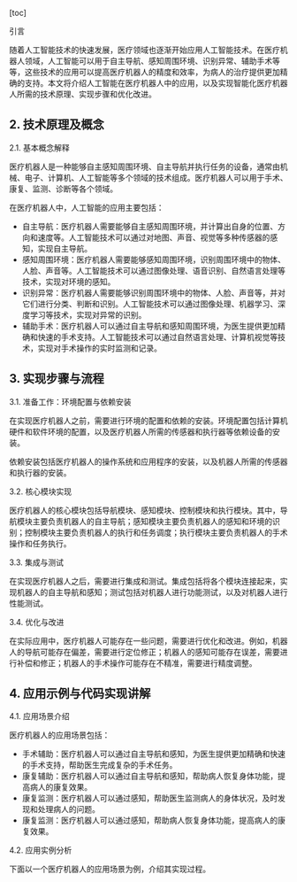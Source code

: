 
[toc]                    
                
                
引言

随着人工智能技术的快速发展，医疗领域也逐渐开始应用人工智能技术。在医疗机器人领域，人工智能可以用于自主导航、感知周围环境、识别异常、辅助手术等等，这些技术的应用可以提高医疗机器人的精度和效率，为病人的治疗提供更加精确的支持。本文将介绍人工智能在医疗机器人中的应用，以及实现智能化医疗机器人所需的技术原理、实现步骤和优化改进。

## 2. 技术原理及概念

2.1. 基本概念解释

医疗机器人是一种能够自主感知周围环境、自主导航并执行任务的设备，通常由机械、电子、计算机、人工智能等多个领域的技术组成。医疗机器人可以用于手术、康复、监测、诊断等各个领域。

在医疗机器人中，人工智能的应用主要包括：

- 自主导航：医疗机器人需要能够自主感知周围环境，并计算出自身的位置、方向和速度等。人工智能技术可以通过对地图、声音、视觉等多种传感器的感知，实现自主导航。
- 感知周围环境：医疗机器人需要能够感知周围环境，识别周围环境中的物体、人脸、声音等。人工智能技术可以通过图像处理、语音识别、自然语言处理等技术，实现对环境的感知。
- 识别异常：医疗机器人需要能够识别周围环境中的物体、人脸、声音等，并对它们进行分类、判断和识别。人工智能技术可以通过图像处理、机器学习、深度学习等技术，实现对异常的识别。
- 辅助手术：医疗机器人可以通过自主导航和感知周围环境，为医生提供更加精确和快速的手术支持。人工智能技术可以通过自然语言处理、计算机视觉等技术，实现对手术操作的实时监测和记录。

## 3. 实现步骤与流程

3.1. 准备工作：环境配置与依赖安装

在实现医疗机器人之前，需要进行环境的配置和依赖的安装。环境配置包括计算机硬件和软件环境的配置，以及医疗机器人所需的传感器和执行器等依赖设备的安装。

依赖安装包括医疗机器人的操作系统和应用程序的安装，以及机器人所需的传感器和执行器的安装。

3.2. 核心模块实现

医疗机器人的核心模块包括导航模块、感知模块、控制模块和执行模块。其中，导航模块主要负责机器人的自主导航；感知模块主要负责机器人的感知和环境的识别；控制模块主要负责机器人的执行和任务调度；执行模块主要负责机器人的手术操作和任务执行。

3.3. 集成与测试

在实现医疗机器人之后，需要进行集成和测试。集成包括将各个模块连接起来，实现机器人的自主导航和感知；测试包括对机器人进行功能测试，以及对机器人进行性能测试。

3.4. 优化与改进

在实际应用中，医疗机器人可能存在一些问题，需要进行优化和改进。例如，机器人的导航可能存在偏差，需要进行定位修正；机器人的感知可能存在误差，需要进行补偿和修正；机器人的手术操作可能存在不精准，需要进行精度调整。

## 4. 应用示例与代码实现讲解

4.1. 应用场景介绍

医疗机器人的应用场景包括：

- 手术辅助：医疗机器人可以通过自主导航和感知，为医生提供更加精确和快速的手术支持，帮助医生完成复杂的手术任务。
- 康复辅助：医疗机器人可以通过自主导航和感知，帮助病人恢复身体功能，提高病人的康复效果。
- 康复监测：医疗机器人可以通过感知，帮助医生监测病人的身体状况，及时发现和处理病人的问题。
- 康复监测：医疗机器人可以通过感知，帮助病人恢复身体功能，提高病人的康复效果。

4.2. 应用实例分析

下面以一个医疗机器人的应用场景为例，介绍其实现过程。

